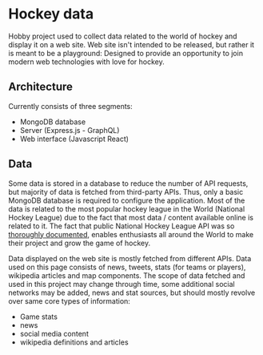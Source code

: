 # Hockey data

Hobby project used to collect data related to the world of hockey and display it on a web site. Web site isn't intended to be released, but rather it is meant to be a playground: Designed to provide an opportunity to join modern web technologies with love for hockey.

## Architecture
Currently consists of three segments: 
- MongoDB database
- Server (Express.js - GraphQL)
- Web interface (Javascript React)

## Data
Some data is stored in a database to reduce the number of API requests, but majority of data is fetched from third-party APIs. Thus, only a basic MongoDB database is required to configure the application.
Most of the data is related to the most popular hockey league in the World (National Hockey League) due to the fact that most data / content available online is related to it. The fact that public National Hockey League API was so [thoroughly documented](https://gitlab.com/dword4/nhlapi/blob/master/stats-api.md), enables enthusiasts all around the World to make their project and grow the game of hockey.

Data displayed on the web site is mostly fetched from different APIs. Data used on this page consists of news, tweets, stats (for teams or players), wikipedia articles and map components. The scope of data fetched and used in this project may change through time, some additional social networks may be added, news and stat sources, but should mostly revolve over same core types of information:

- Game stats
- news
- social media content
- wikipedia definitions and articles
